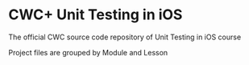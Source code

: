 # CWC+ Unit Testing in iOS

The official CWC source code repository of Unit Testing in iOS course

Project files are grouped by Module and Lesson
